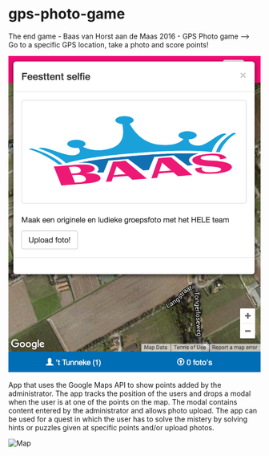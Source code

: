 # gps-photo-game
The end game - Baas van Horst aan de Maas 2016 - GPS Photo game --> Go to a specific GPS location, take a photo and score points!

![App](img/app.png)

App that uses the Google Maps API to show points added by the administrator. The app tracks the position of the users and drops a modal when the user is at one of the points on the map. The modal contains content entered by the administrator and allows photo upload. The app can be used for a quest in which the user has to solve the mistery by solving hints or puzzles given at specific points and/or upload photos.

![Map](img/map.png)
